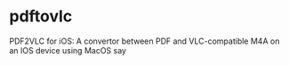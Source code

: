 # pdftovlc
PDF2VLC for iOS: A convertor between PDF and VLC-compatible M4A on an IOS device using MacOS say
